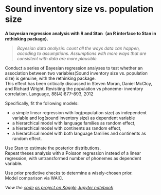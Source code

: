 # Sound inventory size vs. population size
**A bayesian regression analysis with R and Stan（an R interface to Stan in rethinking package).<br/>**

> _Bayesian data analysis: count all the ways data can happen, accoding to assumptions. Assumptions with more ways that are consistent with data are more plausible._


Conduct a series of Bayesian regression analyses to test whether an association between two variables(Sound inventory size vs. population size) is genuine, with the rethinking package.<br/>
This effect has been critically discussed in
Steven Moran, Daniel McCloy, and Richard Wright. Revisiting the population vs phoneme- inventory correlation. Language, 88(4):877–893, 2012<br/>

 Specifically, fit the following models:<br/>
* a simple linear regression with log(population size) as independent variable and log(sound inventory size) as dependent variable<br/>
* a hierarchical model with language families as random effect,<br/>
* a hierarchical model with continents as random effect,<br/>
* a hierarchical model with both language families and continents as random effect.<br/>

Use Stan to estimate the posterior distributions.<br/>
Repeat theses analysis with a Poisson regression instead of a linear regression, with untransformed number of phonemes as dependent variable.<br/>

Use prior predictive checks to determine a wisely-chosen prior.<br/>
Model comparison via WAIC.<br/>

_View the [code](https://github.com/JINHXu/soundInventoryPopulation/blob/master/sdinvpop.r)_
_[as project on Kaggle](https://www.kaggle.com/xujinghua/soundinventarypopulation)_
_[Jupyter notebook](https://github.com/JINHXu/soundInventoryPopulation/blob/master/soundinventarypopulation.ipynb)_
